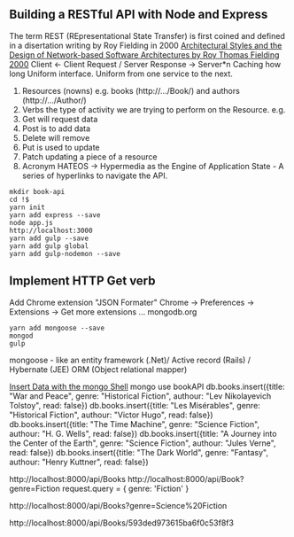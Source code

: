 ## Building a RESTful API with Node and Express
The term REST (REpresentational State Transfer) is first coined and defined in a disertation writing by Roy Fielding in 2000
[Architectural Styles and
the Design of Network-based Software Architectures by Roy Thomas Fielding 2000](http://www.ics.uci.edu/~fielding/pubs/dissertation/top.htm)
Client <- Client Request / Server Response -> Server*n
Caching how long 
Uniform interface. Uniform from one service to the next.
1. Resources (nowns)
  e.g. books (http://.../Book/) and authors (http://.../Author/)
2. Verbs the type of activity we are trying to perform on the Resource.
  e.g. 
  1. Get will request data
  2. Post is to add data
  3. Delete will remove
  4. Put is used to update
  5. Patch updating a piece of a resource
3. Acronym HATEOS -> Hypermedia as the Engine of Application State - A series of hyperlinks to navigate the API.

```
mkdir book-api
cd !$
yarn init
yarn add express --save
node app.js
http://localhost:3000
yarn add gulp --save
yarn add gulp global
yarn add gulp-nodemon --save
```

## Implement HTTP Get verb
Add Chrome extension "JSON Formater"
  Chrome -> Preferences -> Extensions -> Get more extensions ...
mongodb.org
```
yarn add mongoose --save
mongod
gulp
```
mongoose - like an entity framework (.Net)/ Active record (Rails) / Hybernate (JEE) ORM (Object relational mapper)

[Insert Data with the mongo Shell](https://docs.mongodb.com/getting-started/shell/insert/)
mongo
use bookAPI
db.books.insert({title: "War and Peace", genre: "Historical Fiction", authour: "Lev Nikolayevich Tolstoy", read: false})
db.books.insert({title: "Les Misérables", genre: "Historical Fiction", authour: "Victor Hugo", read: false})
db.books.insert({title: "The Time Machine", genre: "Science Fiction", authour: "H. G. Wells", read: false})
db.books.insert({title: "A Journey into the Center of the Earth", genre: "Science Fiction", authour: "Jules Verne", read: false})
db.books.insert({title: "The Dark World", genre: "Fantasy", authour: "Henry Kuttner", read: false})

http://localhost:8000/api/Books
http://localhost:8000/api/Book?genre=Fiction
  request.query = { genre: 'Fiction' }

http://localhost:8000/api/Books?genre=Science%20Fiction

http://localhost:8000/api/Books/593ded973615ba6f0c53f8f3


